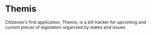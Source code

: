 # Themis

Citizense's first application, Themis, is a bill tracker for upcoming and current pieces of legislation organized by states and issues. 
